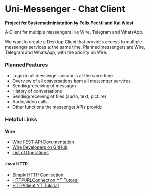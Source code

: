 # Uni-Messenger - Chat Client
**Project for Systemadministation by Felix Pechtl and Kai Wiest**

A Client for multiple messengers like Wire, Telegram and WhatsApp.

We want to create a Desktop Client that provides access to multiple messenger services at the same time.
Planned messengers are Wire, Telegram and WhatsApp, with the priority on Wire.
### Planned Features
- Login to all messenger accounts at the same time
- Overview of all conversations from all messenger services
- Sending/receiving of messages
- History of conversations
- Sending/receiving of files (audio, text, picture)
- Audio/video calls
- Other functions the messenger APIs provide

### Helpful Links
#### Wire
- [Wire REST API Documentation](https://docs.wire.com/understand/api-client-perspective/authentication.html)
- [Wire Developers on GitHub](https://github.com/wireapp)
- [List of Operations](https://staging-nginz-https.zinfra.io/swagger-ui/)

#### Java HTTP
- [Simple HTTP Connection](https://www.baeldung.com/java-9-http-client)
- [HTTPURLConnection YT Tutorial](https://www.youtube.com/watch?v=qzRKa8I36Ww&ab_channel=CodingMaster-ProgrammingTutorials)
- [HTTPClient YT Tutorial](https://www.youtube.com/watch?v=5MmlRZZxTqk&ab_channel=DanVega)
